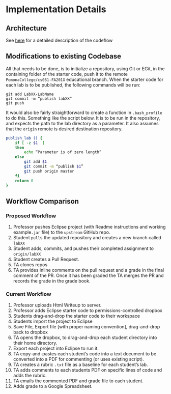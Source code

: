 # Implementation Details

## Architecture
See [here](/resources/ARCHITECTURE.md) for a detailed description of the codeflow

## Modifications to existing Codebase
All that needs to be done, is to initialize a repository, using Git or
EGit, in the containing folder of the starter code, push it to the remote
`PomonaCollege/cs051-FA201X` educational branch. When the starter code
for each lab is to be published, the following commands will be run: 
```
git add LabXX-LabName
git commit -m “publish labXX”
git push
```
It would also be fairly straightforward to create a function in `.bash_profile`
to do this. Something like the script below. It is to be run in the repository, 
and expects the path to the lab directory as a parameter. It also assumes that 
the `origin` remote is desired destination repository.

```bash
publish_lab () {
    if [ -z $1  ]
    then
        echo “Parameter is of zero length”
    else
        git add $1
        git commit -m “publish $1”
        git push origin master
    fi
    return 0
}
```
## Workflow Comparison
### Proposed Workflow
  1. Professor pushes Eclipse project (with Readme instructions and working
    example`.jar` file) to the `upstream` GitHub repo.
  2. Student `pull`s the updated repository and creates a new branch called `labXX`
  3. Student adds, commits, and pushes their completed assignment to
    `origin/labXX`
  4. Student creates a Pull Request.
  5. TA clones repos 
  6. TA provides inline comments on the pull request and a grade in the final
     comment of the PR.  Once it has been graded the TA merges the PR and
     records the grade in the grade book.

### Current Workflow
  1. Professor uploads Html Writeup to server.
  2. Professor adds Eclipse starter code to permissions-controlled dropbox
  3. Students drag-and-drop the starter code to their workspace
  4. Students import the project to Eclipse
  5. Save File, Export file [with proper naming convention], drag-and-drop
     back to dropbox
  6. TA opens the dropbox, to drag-and-drop each student directory into their
     home directory.
  7. Export each project into Eclipse to run it.
  8. TA copy-and-pastes each student’s code into a text document to be
     converted into a PDF for commenting (or uses existing script).
  9. TA creates a rubric `.txt` file as a baseline for each student’s lab.
  10. TA adds comments to each students PDF on specific lines of code and adds
      the rubric.
  11. TA emails the commented PDF and grade file to each student.
  12. Adds grade to a Google Spreadsheet.
